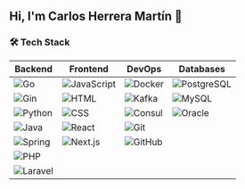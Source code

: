 ## Hi, I'm Carlos Herrera Martín 👋

<!--
**cherreraDev/cherreraDev** is a ✨ _special_ ✨ repository because its `README.md` (this file) appears on your GitHub profile.

Here are some ideas to get you started:

- 🔭 I’m currently working on ...
- 🌱 I’m currently learning ...
- 👯 I’m looking to collaborate on ...
- 🤔 I’m looking for help with ...
- 💬 Ask me about ...
- 📫 How to reach me: ...
- 😄 Pronouns: ...
- ⚡ Fun fact: ...
-->
### 🛠 Tech Stack

| **Backend**                          | **Frontend**                             | **DevOps**                                | **Databases**                     |
|--------------------------------------|------------------------------------------|-------------------------------------------|-----------------------------------|
| ![Go](https://img.shields.io/badge/Go-00ADD8?style=for-the-badge&logo=go&logoColor=white)       | ![JavaScript](https://img.shields.io/badge/JavaScript-F7DF1E?style=for-the-badge&logo=javascript&logoColor=black) | ![Docker](https://img.shields.io/badge/Docker-2496ED?style=for-the-badge&logo=docker&logoColor=white)         | ![PostgreSQL](https://img.shields.io/badge/PostgreSQL-336791?style=for-the-badge&logo=postgresql&logoColor=white) |
| ![Gin](https://img.shields.io/badge/Gin-00ADD8?style=for-the-badge&logo=go&logoColor=white) | ![HTML](https://img.shields.io/badge/HTML-E34F26?style=for-the-badge&logo=html5&logoColor=white)       | ![Kafka](https://img.shields.io/badge/Apache%20Kafka-231F20?style=for-the-badge&logo=apache-kafka&logoColor=white) | ![MySQL](https://img.shields.io/badge/MySQL-4479A1?style=for-the-badge&logo=mysql&logoColor=white)         |
| ![Python](https://img.shields.io/badge/Python-3776AB?style=for-the-badge&logo=python&logoColor=white) | ![CSS](https://img.shields.io/badge/CSS-1572B6?style=for-the-badge&logo=css3&logoColor=white)          | ![Consul](https://img.shields.io/badge/Consul-F24C53?style=for-the-badge&logo=consul&logoColor=white)       | ![Oracle](https://img.shields.io/badge/Oracle-F80000?style=for-the-badge&logo=oracle&logoColor=white)     |
| ![Java](https://img.shields.io/badge/Java-007396?style=for-the-badge&logo=java&logoColor=white) | ![React](https://img.shields.io/badge/React-61DAFB?style=for-the-badge&logo=react&logoColor=black)     | ![Git](https://img.shields.io/badge/Git-F05032?style=for-the-badge&logo=git&logoColor=white)                |                                       |
| ![Spring](https://img.shields.io/badge/Spring-6DB33F?style=for-the-badge&logo=spring&logoColor=white)     | ![Next.js](https://img.shields.io/badge/Next.js-000000?style=for-the-badge&logo=next.js&logoColor=white) | ![GitHub](https://img.shields.io/badge/GitHub-181717?style=for-the-badge&logo=github&logoColor=white)       |                                       |
| ![PHP](https://img.shields.io/badge/PHP-777BB4?style=for-the-badge&logo=php&logoColor=white) |           |                                               |                                       |
| ![Laravel](https://img.shields.io/badge/Laravel-FF2D20?style=for-the-badge&logo=laravel&logoColor=white) |           |                                               |                                       |





